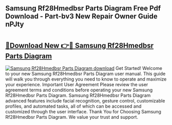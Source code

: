 ## Samsung Rf28Hmedbsr Parts Diagram Free Pdf Download - Part-bv3 New Repair Owner Guide nPJty

# <h2><a href="http://dfpspg.blite.top/?on=Samsung+Rf28Hmedbsr+Parts+Diagram">🔗Download New 👉🔴 Samsung Rf28Hmedbsr Parts Diagram</a></h2>

[![Samsung Rf28Hmedbsr Parts Diagram download](https://i.imgur.com/lujVjoI.png)](http://dfpspg.blite.top/?on=Samsung+Rf28Hmedbsr+Parts+Diagram)
Get Started! Welcome to your new Samsung Rf28Hmedbsr Parts Diagram user manual. This guide will walk you through everything you need to know to operate and maximize your experience. Important User Agreement Please review the user agreement terms and conditions before operating your new Samsung Rf28Hmedbsr Parts Diagram. Samsung Rf28Hmedbsr Parts Diagram advanced features include facial recognition, gesture control, customizable profiles, and automated tasks, all of which can be accessed and customized through the user interface. Thank You for Choosing Samsung Rf28Hmedbsr Parts Diagram. We value your trust and support.
